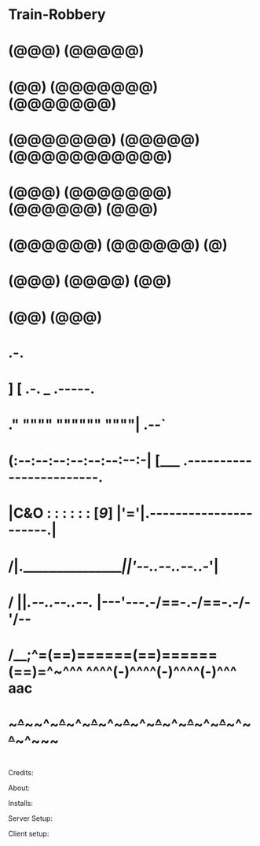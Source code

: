 # Train-Robbery
#
#                                      (@@@)     (@@@@@)
#                                (@@)     (@@@@@@@)        (@@@@@@@)
#                          (@@@@@@@)   (@@@@@)       (@@@@@@@@@@@)
#                     (@@@)     (@@@@@@@)   (@@@@@@)             (@@@)
#                (@@@@@@)    (@@@@@@)                (@)
#            (@@@)  (@@@@)           (@@)
#         (@@)              (@@@)
#        .-.               
#        ] [    .-.      _    .-----.
#      ."   """"   """""" """"| .--`
#     (:--:--:--:--:--:--:--:-| [___    .------------------------.
#      |C&amp;O  :  :  :  :  :  : [_9_] |'='|.----------------------.|
#     /|.___________________________|___|'--.___.--.___.--.___.-'| 
#    / ||_.--.______.--.______.--._ |---\'--\-.-/==\-.-/==\-.-/-'/--
#   /__;^=(==)======(==)======(==)=^~^^^ ^^^^(-)^^^^(-)^^^^(-)^^^ aac
# ~~~^~~~~^~~~^~~~^~~~^~~~^~~~^~~~^~~~^~~~^~~~^~~~^~~~^~~~^~~~^~~~^~~~
#


Credits:

About:

Installs:

Server Setup:

Client setup:

